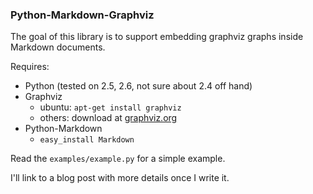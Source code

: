 ### Python-Markdown-Graphviz

The goal of this library is to support embedding graphviz graphs inside
Markdown documents.

Requires:

   * Python (tested on 2.5, 2.6, not sure about 2.4 off hand)
   * Graphviz
       * ubuntu: ``apt-get install graphviz``
       * others: download at [graphviz.org](graphviz.org)
   * Python-Markdown
       * ``easy_install Markdown``

Read the ``examples/example.py`` for a simple example.

I'll link to a blog post with more details once I write it. 

    
